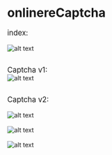 # onlinereCaptcha
<big>index:</big><br><br>
![alt text](https://github.com/wlo1227686/InterView/blob/master/img/img01.jpg)<br><br>

<big>Captcha v1:</big><br>
![alt text](https://github.com/wlo1227686/InterView/blob/master/img/img02.jpg)<br><br>

<big>Captcha v2:</big><br><br>
![alt text](https://github.com/wlo1227686/InterView/blob/master/img/img03.jpg)<br><br>
![alt text](https://github.com/wlo1227686/InterView/blob/master/img/img04.jpg)<br><br>
![alt text](https://github.com/wlo1227686/InterView/blob/master/img/img05.jpg)<br><br>

